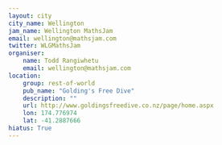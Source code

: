 ```yaml
---
layout: city                                           
city_name: Wellington                                                               
jam_name: Wellington MathsJam
email: wellington@mathsjam.com
twitter: WLGMathsJam
organiser:
    name: Todd Rangiwhetu
    email: wellington@mathsjam.com
location:
    group: rest-of-world
    pub_name: "Golding's Free Dive"
    description: ""
    url: http://www.goldingsfreedive.co.nz/page/home.aspx
    lon: 174.776974
    lat: -41.2887666
hiatus: True
---
```

